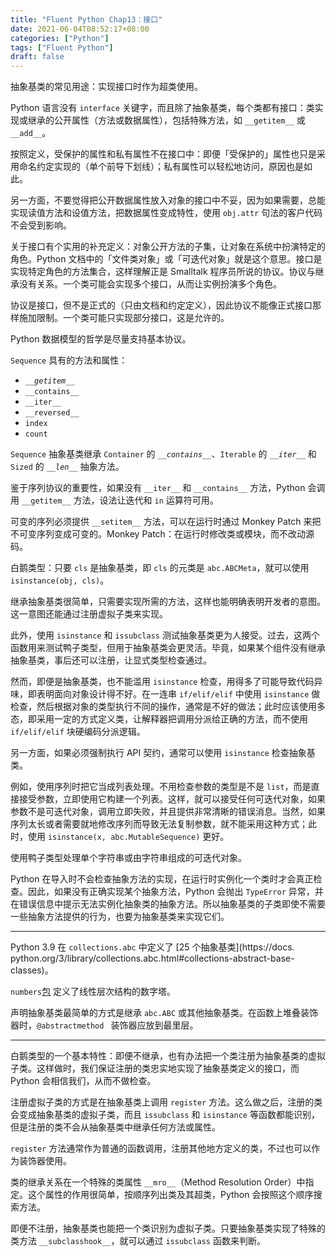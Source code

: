```yaml
---
title: "Fluent Python Chap13：接口"
date: 2021-06-04T08:52:17+08:00
categories: ["Python"]
tags: ["Fluent Python"]
draft: false
---
```


抽象基类的常见用途：实现接口时作为超类使用。

Python 语言没有 `interface` 关键字，而且除了抽象基类，每个类都有接口：类实现或继承的公开属性（方法或数据属性），包括特殊方法，如 `__getitem__` 或 `__add__`。

按照定义，受保护的属性和私有属性不在接口中：即便「受保护的」属性也只是采用命名约定实现的（单个前导下划线）；私有属性可以轻松地访问，原因也是如此。

另一方面，不要觉得把公开数据属性放入对象的接口中不妥，因为如果需要，总能实现读值方法和设值方法，把数据属性变成特性，使用 `obj.attr` 句法的客户代码不会受到影响。

<!--more-->

关于接口有个实用的补充定义：对象公开方法的子集，让对象在系统中扮演特定的角色。Python 文档中的「文件类对象」或「可迭代对象」就是这个意思。接口是实现特定角色的方法集合，这样理解正是 Smalltalk 程序员所说的协议。协议与继承没有关系。一个类可能会实现多个接口，从而让实例扮演多个角色。

协议是接口，但不是正式的（只由文档和约定定义），因此协议不能像正式接口那样施加限制。一个类可能只实现部分接口，这是允许的。

Python 数据模型的哲学是尽量支持基本协议。

`Sequence` 具有的方法和属性：

- *`__getitem__`*
- `__contains__`
- `__iter__`
- `__reversed__`
- `index`
- `count`

`Sequence` 抽象基类继承 `Container` 的 *`__contains__`*、`Iterable` 的 *`__iter__`* 和 `Sized` 的 *`__len__`* 抽象方法。

鉴于序列协议的重要性，如果没有 `__iter__` 和 `__contains__` 方法，Python 会调用 `__getitem__` 方法，设法让迭代和 `in` 运算符可用。

可变的序列必须提供 `__setitem__` 方法，可以在运行时通过 Monkey Patch 来把不可变序列变成可变的。Monkey Patch：在运行时修改类或模块，而不改动源码。

白鹅类型：只要 `cls` 是抽象基类，即 `cls` 的元类是 `abc.ABCMeta`，就可以使用 `isinstance(obj, cls)`。

继承抽象基类很简单，只需要实现所需的方法，这样也能明确表明开发者的意图。这一意图还能通过注册虚拟子类来实现。

此外，使用 `isinstance` 和 `issubclass` 测试抽象基类更为人接受。过去，这两个函数用来测试鸭子类型，但用于抽象基类会更灵活。毕竟，如果某个组件没有继承抽象基类，事后还可以注册，让显式类型检查通过。

然而，即便是抽象基类，也不能滥用 `isinstance` 检查，用得多了可能导致代码异味，即表明面向对象设计得不好。在一连串 `if/elif/elif` 中使用 `isinstance` 做检查，然后根据对象的类型执行不同的操作，通常是不好的做法；此时应该使用多态，即采用一定的方式定义类，让解释器把调用分派给正确的方法，而不使用 `if/elif/elif` 块硬编码分派逻辑。

另一方面，如果必须强制执行 API 契约，通常可以使用 `isinstance` 检查抽象基类。

例如，使用序列时把它当成列表处理。不用检查参数的类型是不是 `list`，而是直接接受参数，立即使用它构建一个列表。这样，就可以接受任何可迭代对象，如果参数不是可迭代对象，调用立即失败，并且提供非常清晰的错误消息。当然，如果序列太长或者需要就地修改序列而导致无法复制参数，就不能采用这种方式；此时，使用 `isinstance(x, abc.MutableSequence)` 更好。

使用鸭子类型处理单个字符串或由字符串组成的可迭代对象。

Python 在导入时不会检查抽象方法的实现，在运行时实例化一个类时才会真正检查。因此，如果没有正确实现某个抽象方法，Python 会抛出 `TypeError` 异常，并在错误信息中提示无法实例化抽象类的抽象方法。所以抽象基类的子类即使不需要一些抽象方法提供的行为，也要为抽象基类来实现它们。

---

Python 3.9 在 `collections.abc` 中定义了 [25 个抽象基类](https://docs.
python.org/3/library/collections.abc.html#collections-abstract-base-classes)。

`numbers`[包](https://docs.python.org/3/library/numbers.html) 定义了线性层次结构的数字塔。

声明抽象基类最简单的方式是继承 `abc.ABC` 或其他抽象基类。在函数上堆叠装饰器时，`@abstractmethod ` 装饰器应放到最里层。

---

白鹅类型的一个基本特性：即便不继承，也有办法把一个类注册为抽象基类的虚拟子类。这样做时，我们保证注册的类忠实地实现了抽象基类定义的接口，而 Python 会相信我们，从而不做检查。

注册虚拟子类的方式是在抽象基类上调用 `register` 方法。这么做之后，注册的类会变成抽象基类的虚拟子类，而且 `issubclass` 和 `isinstance` 等函数都能识别，但是注册的类不会从抽象基类中继承任何方法或属性。

`register` 方法通常作为普通的函数调用，注册其他地方定义的类，不过也可以作为装饰器使用。

类的继承关系在一个特殊的类属性 `__mro__`（Method Resolution Order）中指定。这个属性的作用很简单，按顺序列出类及其超类，Python 会按照这个顺序搜索方法。

即便不注册，抽象基类也能把一个类识别为虚拟子类。只要抽象基类实现了特殊的类方法 `__subclasshook__`，就可以通过 `issubclass` 函数来判断。
